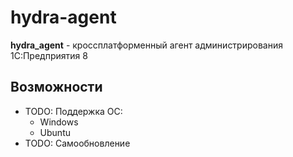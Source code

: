 # hydra-agent
**hydra_agent** - кроссплатформенный агент администрирования 1С:Предприятия 8

## Возможности
- TODO: Поддержка ОС:
    - Windows
    - Ubuntu
- TODO: Самообновление
